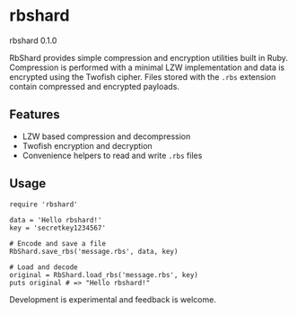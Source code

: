 # rbshard

rbshard 0.1.0

RbShard provides simple compression and encryption utilities built in Ruby.
Compression is performed with a minimal LZW implementation and data is
encrypted using the Twofish cipher. Files stored with the `.rbs` extension
contain compressed and encrypted payloads.

## Features

* LZW based compression and decompression
* Twofish encryption and decryption
* Convenience helpers to read and write `.rbs` files

## Usage

```
require 'rbshard'

data = 'Hello rbshard!'
key = 'secretkey1234567'

# Encode and save a file
RbShard.save_rbs('message.rbs', data, key)

# Load and decode
original = RbShard.load_rbs('message.rbs', key)
puts original # => "Hello rbshard!"
```

Development is experimental and feedback is welcome.
